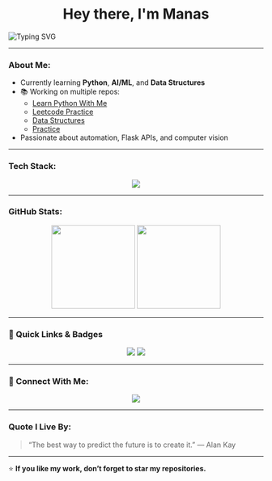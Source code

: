 <h1 align="center">Hey there, I'm Manas </h1>

<img src="https://readme-typing-svg.demolab.com?font=Fira+Code&pause=1000&color=00F729&center=true&vCenter=true&width=500&lines=Python+Learner;AI+%26+Tech+Explorer;Future+Ready+Developer;Always+Learning+New+Things" alt="Typing SVG" />

---

### About Me:
- Currently learning **Python**, **AI/ML**, and **Data Structures**
- 📚 Working on multiple repos:
  - [Learn Python With Me](https://github.com/BishtManas/learn_python_with_me)
  - [Leetcode Practice](https://github.com/BishtManas/leetcode-practice)
  - [Data Structures](https://github.com/BishtManas/Data-Structures)
  - [Practice](https://github.com/BishtManas/practice)
- Passionate about automation, Flask APIs, and computer vision

---

###  Tech Stack:
<p align="center">
  <img src="https://skillicons.dev/icons?i=python,flask,mysql,github,vscode,linux" />
</p>

---

### GitHub Stats:
<p align="center">
  <img src="https://github-readme-stats.vercel.app/api?username=BishtManas&show_icons=true&theme=tokyonight" height="165">
  <img src="https://github-readme-stats.vercel.app/api/top-langs/?username=BishtManas&layout=compact&theme=tokyonight" height="165">
</p>

---

### 🔗 Quick Links & Badges
<p align="center">
  <a href="https://github.com/your-username"><img src="https://img.shields.io/badge/GitHub-000?style=for-the-badge&logo=github&logoColor=white"></a>
  <a href="https://github.com/BishtManas?tab=followers"><img src="https://img.shields.io/badge/Followers-View?style=for-the-badge&logo=github"></a>
</p>

---

### 💬 Connect With Me:
<p align="center">
  <a href="https://github.com/BishtManas"><img src="https://img.shields.io/badge/GitHub-000?style=for-the-badge&logo=github&logoColor=white"></a>
</p>

---

### Quote I Live By:
> “The best way to predict the future is to create it.” — Alan Kay

---

⭐️ **If you like my work, don’t forget to star my repositories.**
